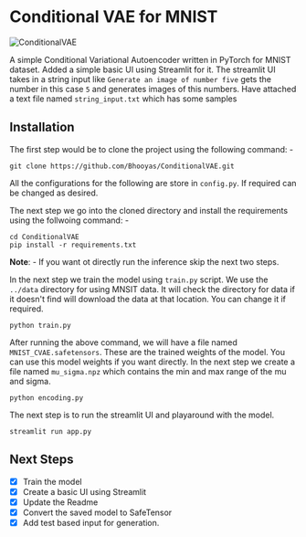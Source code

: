 # Conditional VAE for MNIST

![ConditionalVAE](https://socialify.git.ci/Bhooyas/ConditionalVAE/image?font=KoHo&language=1&name=1&owner=1&pattern=Circuit%20Board&stargazers=1&theme=Auto)

A simple Conditional Variational Autoencoder written in PyTorch for MNIST dataset. Added a simple basic UI using Streamlit for it. The streamlit UI takes in a string input like `Generate an image of number five` gets the number in this case `5` and generates images of this numbers. Have attached a text file named `string_input.txt` which has some samples

## Installation 

The first step would be to clone the project using the following command: - 
```
git clone https://github.com/Bhooyas/ConditionalVAE.git
```

All the configurations for the following are store in `config.py`. If required can be changed as desired.

The next step we go into the cloned directory and install the requirements using the follwoing command: - 
```
cd ConditionalVAE
pip install -r requirements.txt
```
**Note**: -  If you want ot directly run the inference skip the next two steps.

In the next step we train the model using `train.py` script. We use the `../data` directory for using MNSIT data. It will check the directory for data if it doesn't find will download the data at that location. You can change it if required.
```
python train.py
```

After running the above command, we will have a file named `MNIST_CVAE.safetensors`. These are the trained weights of the model. You can use this model weights if you want directly. In the next step we create a file named `mu_sigma.npz` which contains the min and max range of the mu and sigma.
```
python encoding.py
```

The next step is to run the streamlit UI and playaround with the model.
```
streamlit run app.py
```

## Next Steps
- [x] Train the model
- [x] Create a basic UI using Streamlit
- [x] Update the Readme
- [x] Convert the saved model to SafeTensor
- [x] Add test based input for generation.